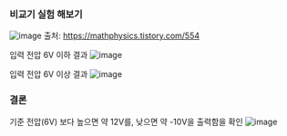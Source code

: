 ### 비교기 실험 해보기
![image](https://user-images.githubusercontent.com/48755335/177323468-59b36050-7ec0-4b74-b992-6937695ea2a0.png)
출처: https://mathphysics.tistory.com/554

입력 전압 6V 이하 결과
![image](https://user-images.githubusercontent.com/48755335/177325781-6ec9adaf-ffe2-4f2c-9d0b-61e272529363.png)

입력 전압 6V 이상 결과
![image](https://user-images.githubusercontent.com/48755335/177325924-65dfb471-68c0-4a22-b8ac-b1a5a0174a3b.png)


### 결론
기준 전압(6V) 보다 높으면 약 12V를, 낮으면 약 -10V을 출력함을 확인
![image](https://user-images.githubusercontent.com/48755335/177326016-d9be4cc0-7331-4690-bf40-0d72bc0f5ebd.png)
